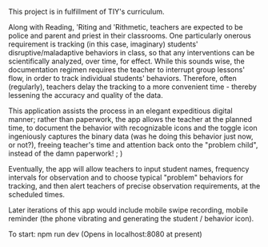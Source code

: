 This project is in fulfillment of TIY's curriculum.  

Along with Reading, 'Riting and 'Rithmetic, teachers are expected to be police and parent and priest in their classrooms.  One particularly onerous requirement is tracking (in this case, imaginary) students' disruptive/maladaptive behaviors in class, so that any interventions can be scientifically analyzed, over time, for effect. While this sounds wise, the documentation regimen requires the teacher to interrupt group lessons' flow, in order to track individual students' behaviors.  Therefore, often (regularly), teachers delay the tracking to a more convenient time - thereby lessening the accuracy and quality of the data.

This application assists the process in an elegant expeditious digital manner; rather than paperwork, the app allows the teacher at the planned time, to document the behavior with recognizable icons and the toggle icon ingeniously captures the binary data (was he doing this behavior just now, or not?), freeing teacher's time and attention back onto the "problem child", instead of the damn paperwork! ; )

Eventually, the app will allow teachers to input student names, frequency intervals for observation and to choose typical "problem" behaviors for tracking, and then alert teachers of precise observation requirements, at the scheduled times.

Later iterations of this app would include mobile swipe recording, mobile reminder (the phone vibrating and generating the student / behavior icon).



To start:
npm run dev
(Opens in localhost:8080 at present)
